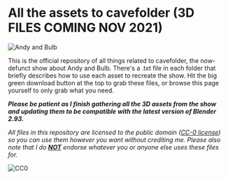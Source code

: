 # All the assets to cavefolder (3D FILES COMING NOV 2021)

![Andy and Bulb](https://i.imgur.com/QZIz9cS.png)

This is the official repository of all things related to cavefolder, the now-defunct show about Andy and Bulb. There's a .txt file in each folder that briefly describes how to use each asset to recreate the show. Hit the big green download button at the top to grab these files, or browse this page yourself to only grab what you need.

***Please be patient as I finish gathering all the 3D assets from the show and updating them to be compatible with the latest version of Blender 2.93.***

*All files in this repository are licensed to the public domain ([CC-0 license](https://creativecommons.org/share-your-work/public-domain/cc0)) so you can use them however you want without crediting me. Please also note that I do <ins>**NOT**</ins> endorse whatever you or anyone else uses these files for.*

![CC0](https://licensebuttons.net/p/zero/1.0/88x31.png)
